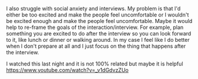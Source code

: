 I also struggle with social anxiety and interviews. My problem is that I'd either be too excited and make the people feel uncomfortable or I wouldn't be excited enough and make the people feel uncomfortable. Maybe it would help to re-frame the goals of the interaction/interview. For example, plan something you are excited to do after the interview so you can look forward to it, like lunch or dinner or walking around. In my case I feel like I do better when I don't prepare at all and I just focus on the thing that happens after the interview.

I watched this last night and it is not 100% related but maybe it is helpful https://www.youtube.com/watch?v=_v1dGdvzZUo
